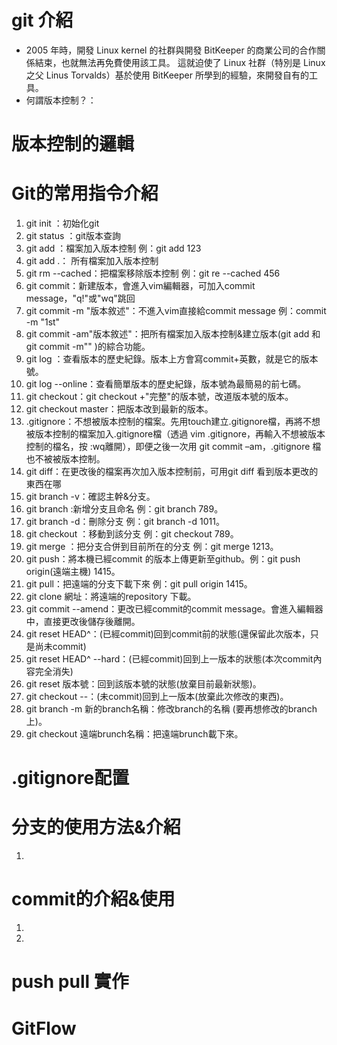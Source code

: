 # git 介紹
 * 2005 年時，開發 Linux kernel 的社群與開發 BitKeeper 的商業公司的合作關係結束，也就無法再免費使用該工具。 這就迫使了 Linux 社群（特別是 Linux 之父 Linus Torvalds）基於使用 BitKeeper 所學到的經驗，來開發自有的工具。
* 何謂版本控制？：


# 版本控制的邏輯

# Git的常用指令介紹
1. git init ：初始化git
2. git status ：git版本查詢
3. git add ：檔案加入版本控制 例：git add 123
4. git add .： 所有檔案加入版本控制
5. git rm --cached：把檔案移除版本控制 例：git re --cached 456
6. git commit：新建版本，會進入vim編輯器，可加入commit message，"q!"或"wq"跳回
7. git commit -m "版本敘述"：不進入vim直接給commit message 例：commit -m "1st"
8. git commit -am"版本敘述"：把所有檔案加入版本控制&建立版本(git add 和 git commit -m"" )的綜合功能。
9. git log ：查看版本的歷史紀錄。版本上方會寫commit+英數，就是它的版本號。
10. git log --online：查看簡單版本的歷史紀錄，版本號為最簡易的前七碼。
11. git checkout：git checkout +"完整"的版本號，改道版本號的版本。
12. git checkout master：把版本改到最新的版本。
13. .gitignore：不想被版本控制的檔案。先用touch建立.gitignore檔，再將不想被版本控制的檔案加入.gitignore檔（透過 vim .gitignore，再輸入不想被版本控制的檔名，按 :wq離開），即便之後一次用 git commit –am，.gitignore 檔也不被被版本控制。
14. git diff：在更改後的檔案再次加入版本控制前，可用git diff 看到版本更改的東西在哪
15. git branch -v：確認主幹&分支。
16. git branch :新增分支且命名 例：git branch 789。
17. git branch -d：刪除分支 例：git branch -d 1011。
18. git checkout ：移動到該分支 例：git checkout 789。
19. git merge ：把分支合併到目前所在的分支 例：git merge 1213。
20. git push：將本機已經commit 的版本上傳更新至github。例：git push origin(遠端主機) 1415。
21. git pull：把遠端的分支下載下來 例：git pull origin 1415。
22. git clone 網址：將遠端的repository 下載。
23. git commit --amend：更改已經commit的commit message。會進入編輯器中，直接更改後儲存後離開。
24. git reset HEAD^：(已經commit)回到commit前的狀態(還保留此次版本，只是尚未commit)
25. git reset HEAD^ --hard：(已經commit)回到上一版本的狀態(本次commit內容完全消失)
26. git reset 版本號：回到該版本號的狀態(放棄目前最新狀態)。
27. git checkout --：(未commit)回到上一版本(放棄此次修改的東西)。
28. git branch -m 新的branch名稱：修改branch的名稱 (要再想修改的branch上)。
29. git checkout 遠端brunch名稱：把遠端brunch載下來。
# .gitignore配置

# 分支的使用方法&介紹
1. 
# commit的介紹&使用
1. 
2. 
# push pull 實作

# GitFlow
